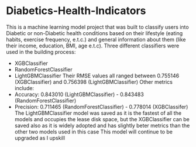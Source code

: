 # Diabetics-Health-Indicators
This is a machine learning model project that was built to classify users into Diabetic or non-Diabetic health conditions based on their lifestyle (eating habits, exercise frequency, e.t.c.) and general information about them (like their income, education, BMI, age e.t.c). 
Three different classifiers were used in the building process:
 - XGBClassifier
 - RandomForestClassifier
 - LightGBMClassifier
Their RMSE values all ranged between 0.755146 (XGBClassifier) and 0.756398 (LightGBMClassifier)
Other metrics include:
 - Accuracy: 0.843010 (LightGBMClassifier) - 0.843483 (RandomForestClassifier)
 - Precision: 0.711465 (RandomForestClassifier) - 0.778014 (XGBClassifer)
The LightGBMClassifier model was saved as it is the fastest of all the models and occupies the lease disk space, but the XGBClassifier can be saved also as it is widely adopted and has slightly beter metrics than the other two models used in this case
This model will continue to be upgraded as I upskill
